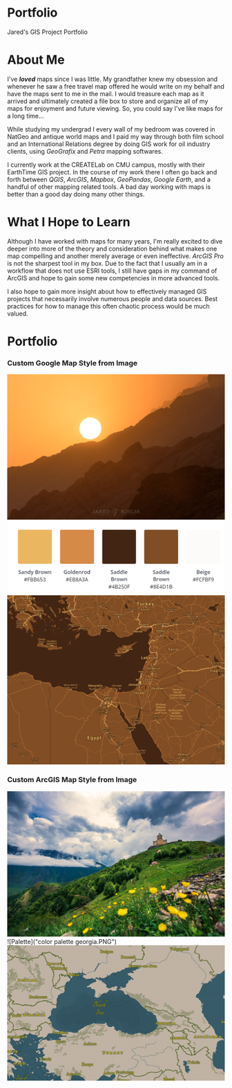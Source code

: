 # Portfolio
Jared's GIS Project Portfolio

# About Me
I've ***loved*** maps since I was little. My grandfather knew my obsession and whenever he saw a free travel map offered he would write on my behalf and have the maps sent to me in the mail. I would treasure each map as it arrived and ultimately created a file box to store and organize all of my maps for enjoyment and future viewing. So, you could say I've like maps for a long time...

While studying my undergrad I every wall of my bedroom was covered in NatGeo and antique world maps and I paid my way through both film school and an International Relations degree by doing GIS work for oil industry clients, using *GeoGrafix* and *Petra* mapping softwares.

I currently work at the CREATELab on CMU campus, mostly with their EarthTime GIS project. In the course of my work there I often go back and forth between *QGIS*, *ArcGIS*, *Mapbox*, *GeoPandas*, *Google Earth*, and a handful of other mapping related tools. A bad day working with maps is better than a good day doing many other things.

# What I Hope to Learn

Although I have worked with maps for many years, I'm really excited to dive deeper into more of the theory and consideration behind what makes one map compelling and another merely average or even ineffective. *ArcGIS Pro* is not the sharpest tool in my box. Due to the fact that I usually am in a workflow that does not use ESRI tools, I still have gaps in my command of ArcGIS and hope to gain some new competencies in more advanced tools.

I also hope to gain more insight about how to effectively managed GIS projects that necessarily involve numerous people and data sources. Best practices for how to manage this often chaotic process would be much valued.

# Portfolio

### Custom Google Map Style from Image
![Wadi Rum](Rum_FB-1747.jpg)
![Palette](palette.PNG)
![Sample](Map_Example.PNG)

### Custom ArcGIS Map Style from Image
![Georgia](Georgia_FB-9074.jpg)
![Palette]("color palette georgia.PNG")
![Sample](georgia_wide.PNG)

